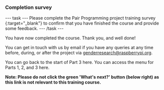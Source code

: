 ### Completion survey

--- task ---
Please complete the Pair Programming project training survey {:target="_blank"} to confirm that you have finished the course and provide some feedback.
--- /task ---
  
You have now completed the course. Thank you, and well done!
  
You can get in touch with us by email if you have any queries at any time before, during, or after the project via genderresearch@raspberrypi.org.

You can go back to the start of Part 3 here.
You can access the menu for Parts 1, 2, and 3 here.
  
**Note: Please do not click the green 'What's next?' button (below right) as this link is not relevant to this training course.**

